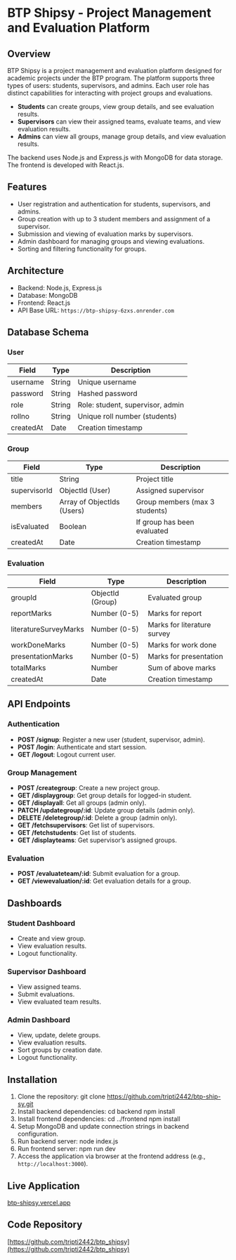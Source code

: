 # BTP Shipsy - Project Management and Evaluation Platform

## Overview
BTP Shipsy is a project management and evaluation platform designed for academic projects under the BTP program. The platform supports three types of users: students, supervisors, and admins. Each user role has distinct capabilities for interacting with project groups and evaluations.

- **Students** can create groups, view group details, and see evaluation results.
- **Supervisors** can view their assigned teams, evaluate teams, and view evaluation results.
- **Admins** can view all groups, manage group details, and view evaluation results.

The backend uses Node.js and Express.js with MongoDB for data storage. The frontend is developed with React.js.

## Features
- User registration and authentication for students, supervisors, and admins.
- Group creation with up to 3 student members and assignment of a supervisor.
- Submission and viewing of evaluation marks by supervisors.
- Admin dashboard for managing groups and viewing evaluations.
- Sorting and filtering functionality for groups.

## Architecture
- Backend: Node.js, Express.js
- Database: MongoDB
- Frontend: React.js
- API Base URL: `https://btp-shipsy-6zxs.onrender.com`

## Database Schema
### User
| Field     | Type    | Description                      |
|-----------|---------|--------------------------------|
| username  | String  | Unique username                 |
| password  | String  | Hashed password                 |
| role      | String  | Role: student, supervisor, admin|
| rollno    | String  | Unique roll number (students)  |
| createdAt | Date    | Creation timestamp             |

### Group
| Field       | Type            | Description                      |
|-------------|-----------------|--------------------------------|
| title       | String          | Project title                  |
| supervisorId| ObjectId (User) | Assigned supervisor             |
| members     | Array of ObjectIds (Users) | Group members (max 3 students)|
| isEvaluated | Boolean         | If group has been evaluated    |
| createdAt   | Date            | Creation timestamp             |

### Evaluation
| Field              | Type            | Description                      |
|--------------------|-----------------|--------------------------------|
| groupId            | ObjectId (Group)| Evaluated group                 |
| reportMarks        | Number (0-5)    | Marks for report                |
| literatureSurveyMarks| Number (0-5)   | Marks for literature survey    |
| workDoneMarks      | Number (0-5)    | Marks for work done            |
| presentationMarks  | Number (0-5)    | Marks for presentation         |
| totalMarks        | Number          | Sum of above marks             |
| createdAt          | Date            | Creation timestamp             |

## API Endpoints

### Authentication
- **POST /signup**: Register a new user (student, supervisor, admin).
- **POST /login**: Authenticate and start session.
- **GET /logout**: Logout current user.

### Group Management
- **POST /creategroup**: Create a new project group.
- **GET /displaygroup**: Get group details for logged-in student.
- **GET /displayall**: Get all groups (admin only).
- **PATCH /updategroup/:id**: Update group details (admin only).
- **DELETE /deletegroup/:id**: Delete a group (admin only).
- **GET /fetchsupervisors**: Get list of supervisors.
- **GET /fetchstudents**: Get list of students.
- **GET /displayteams**: Get supervisor’s assigned groups.

### Evaluation
- **POST /evaluateteam/:id**: Submit evaluation for a group.
- **GET /viewevaluation/:id**: Get evaluation details for a group.

## Dashboards

### Student Dashboard
- Create and view group.
- View evaluation results.
- Logout functionality.

### Supervisor Dashboard
- View assigned teams.
- Submit evaluations.
- View evaluated team results.

### Admin Dashboard
- View, update, delete groups.
- View evaluation results.
- Sort groups by creation date.
- Logout functionality.

## Installation

1. Clone the repository:
   git clone https://github.com/tripti2442/btp-ship-sy.git
2. Install backend dependencies:
   cd backend
   npm install
3. Install frontend dependencies:
   cd ../frontend
   npm install
4. Setup MongoDB and update connection strings in backend configuration.
5. Run backend server:
   node index.js
6. Run frontend server:
   npm run dev
7. Access the application via browser at the frontend address (e.g., `http://localhost:3000`).


## Live Application
[btp-shipsy.vercel.app](https://btp-shipsy.vercel.app)

## Code Repository
[https://github.com/tripti2442/btp_shipsy](https://github.com/tripti2442/btp_shipsy)


 
